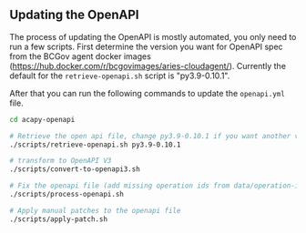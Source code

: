 ## Updating the OpenAPI

The process of updating the OpenAPI is mostly automated, you only need to run a
few scripts. First determine the version you want for OpenAPI spec from the
BCGov agent docker images
(https://hub.docker.com/r/bcgovimages/aries-cloudagent/). Currently the default
for the `retrieve-openapi.sh` script is "py3.9-0.10.1".

After that you can run the following commands to update the `openapi.yml`
file.

```sh
cd acapy-openapi

# Retrieve the open api file, change py3.9-0.10.1 if you want another version
./scripts/retrieve-openapi.sh py3.9-0.10.1

# transform to OpenAPI V3
./scripts/convert-to-openapi3.sh

# Fix the openapi file (add missing operation ids from data/operation-id-map.yml)
./scripts/process-openapi.sh

# Apply manual patches to the openapi file
./scripts/apply-patch.sh
```
